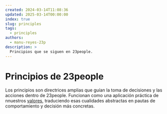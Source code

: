 ```yaml
---
created: 2024-03-14T11:08:36
updated: 2025-03-14T00:00:00
index: true
slug: principles
tags: 
  - principles
authors:
  - manu-reyes-23p
description: >
  Principios que se siguen en 23people.
---
```


# Principios de 23people

Los principios son directrices amplias que guían la toma de decisiones y las acciones dentro de 23people. Funcionan como una aplicación práctica de nnuestros [valores](/about-us/who-we-are/values), traduciendo esas cualidades abstractas en pautas de comportamiento y decisión más concretas.
